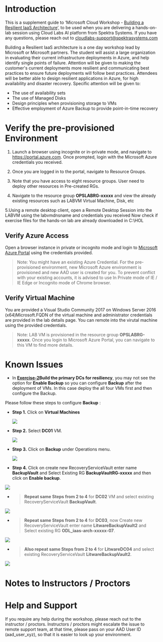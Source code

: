 
# Introduction

This is a supplement guide to ‘Microsoft Cloud Workshop - [Building a Resilient IaaS Architecture](https://github.com/Microsoft/MCW-Building-a-resilient-IaaS-architecture/blob/master/Hands-on%20lab/HOL%20step-by%20step%20-%20Building%20a%20resilient%20IaaS%20architecture.md)’, to be used when you are delivering a hands-on-lab session using Cloud Labs AI platform from Spektra Systems. If you have any questions, please reach out to cloudlabs-support@spektrasystems.com

Building a Resilient IaaS architecture is a one day workshop lead by Microsoft or Microsoft partners. The student will assist a large organization in evaluating their current infrastructure deployments in Azure, and help identify single points of failure. Attention will be given to making the customer's current deployments more resilient and communicating best practices to ensure future deployments will follow best practices.
Attendees will be better able to design resilient applications in Azure, for high availability and disaster recovery. Specific attention will be given to: 

*	The use of availability sets
*	The use of Managed Disks
*	Design principles when provisioning storage to VMs
*	Effective employment of Azure Backup to provide point-in-time recovery

# Verify the pre-provisioned Environment

1. Launch a browser using incognite or in-private mode, and navigate to https://portal.azure.com. Once prompted, login with the Microsoft Azure credentials you received.   

2. Once you are logged in to the portal, navigate to Resource Groups. 
 
3. Note that you have access to eight resource groups. User need to deploy other resources in Pre-created RGs.

4. Navigate to the resource group **OPSLABRG-xxxxx** and view the already existing resources such as LABVM Virtual Machine,         Disk, etc

5.Using a remote desktop client, open a Remote Desktop Session into the LABVM using the labvmdnsname and credentials you received
   Now check if exercise files for the hands-on lab are already downloaded in C:\HOL


## Verify Azure Access

Open a browser instance in private or incognito mode and login to [Microsoft Azure Portal](https://portal.azure.com) using the credentials provided.

> Note: You might have an existing Azure Credential. For the pre-provisioned environment, new Microsoft Azure environment is provisioned and new AAD user is created for you. To prevent conflict with your existing accounts, it is advised to use In Private mode of IE / IE Edge or Incognito mode of Chrome browser.

## Verify Virtual Machine

You are provided a Visual Studio Community 2017 on Windows Server 2016 (x64)Microsoft.FQDN of the virtual machine and administrator credentials are provided in the lab details page. You can remote into the virutal machine using the provided credentials.

> Note: LAB VM is provisioned in the resource group **OPSLABRG-xxxxx**. Once you login to Microsoft Azure Portal, you can navigate to this VM to find more details.


# Known Issues

* In [**Exercise-2**](https://github.com/Microsoft/MCW-Building-a-resilient-IaaS-architecture/blob/master/Hands-on%20lab/HOL%20step-by%20step%20-%20Building%20a%20resilient%20IaaS%20architecture.md#exercise-2-build-the-primary-dcs-for-resiliency)**Build the primary DCs for resiliency**,  you may not see the option for **Enable Backup** so you can configure **Backup** after the deployment of VMs. In this case deploy the all four VMs first and then configure the Backup.

 Please follow these steps to configure **Backup** :

* **Step 1.** Click on **Virtual Machines** 

  ![](images/VirtualMachines1.png)

* **Step 2.**  Select **DC01** VM.

  ![](images/dc01.png)

* **Step 3.** Click on **Backup** under Operations menu.

  ![](images/backup1.png)

* **Step 4.** Click on create new RecoveryServiceVault enter name **BackupVault** and Select Existing RG **BackupVaultRG-xxxxx** and then click on **Enable backup**.

 <kbd>![](images/backup2.png)</kbd>

* > **Repeat same Steps from  2 to 4** for **DC02** VM and select existing RecoveryServiceVault **BackupVault**.

 ![](images/finalbackupDC02.png)

* > **Repeat same Steps from  2 to 4** for **DC03**, now Create new RecoveryServiceVault enter name **LitwareBackupVault2** and Select existing RG **ODL_iaas-arch-xxxxx-07**.
 
 ![](images/finalbackupDC03.png)
 
* > **Also repeat same Steps from  2 to 4** for **LitwareDC04** and select existing RecoveryServiceVault  **LitwareBackupVault2**.

 ![](images/FinalbackupDC04.png)


# Notes to Instructors / Proctors


# Help and Support

If you require any help during the workshop, please reach out to the instructor / proctors. Instructors / proctors might escalate the issue to remote support team, at that time, please pass on your AAD User ID (aad_user_xyz), so that it is easier to look up your environment.

  
